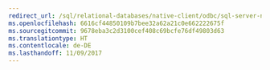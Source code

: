 ```yaml
---
redirect_url: /sql/relational-databases/native-client/odbc/sql-server-native-client-odbc
ms.openlocfilehash: 6616cf44850109b7bee32a62a21c0e662222675f
ms.sourcegitcommit: 9678eba3c2d3100cef408c69bcfe76df49803d63
ms.translationtype: HT
ms.contentlocale: de-DE
ms.lasthandoff: 11/09/2017
---
```

